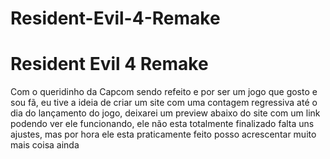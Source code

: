 # Resident-Evil-4-Remake
<h1>Resident Evil 4 Remake</h1>
<p>Com o queridinho da Capcom sendo refeito e por ser um jogo que gosto e sou fã, 
eu tive a ideia de criar um site com uma contagem regressiva até o dia do lançamento do jogo, 
deixarei um preview abaixo do site com um link podendo ver ele funcionando, ele não esta totalmente finalizado falta uns ajustes,
mas por hora ele esta praticamente feito posso acrescentar muito mais coisa ainda</p>
